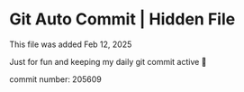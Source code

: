 # Git Auto Commit | Hidden File

This file was added Feb 12, 2025

Just for fun and keeping my daily git commit active 🤪

commit number: 205609
